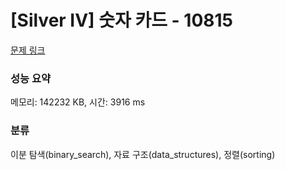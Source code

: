 # [Silver IV] 숫자 카드 - 10815 

[문제 링크](https://www.acmicpc.net/problem/10815) 

### 성능 요약

메모리: 142232 KB, 시간: 3916 ms

### 분류

이분 탐색(binary_search), 자료 구조(data_structures), 정렬(sorting)

